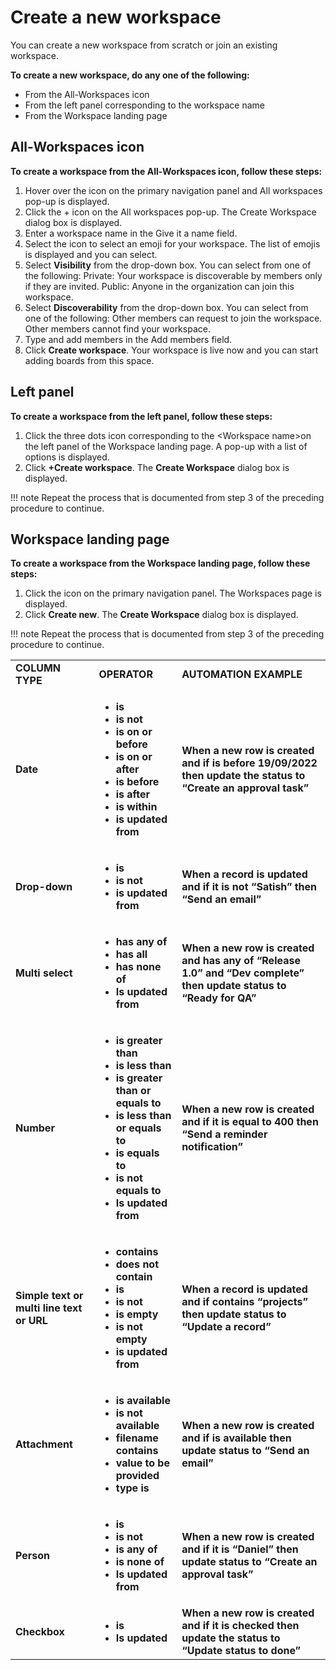 # **Create a new workspace**

You can create a new workspace from scratch or join an existing workspace.

**To create a new workspace, do any one of the following:**



* From the All-Workspaces icon
* From the left panel corresponding to the workspace name
* From the Workspace landing page


## All-Workspaces icon

**To create a workspace from the All-Workspaces icon, follow these steps:**



1. Hover over the icon on the primary navigation panel and All workspaces pop-up is displayed.
2. Click the + icon on the All workspaces pop-up. The Create Workspace dialog box is displayed.
3. Enter a workspace name in the Give it a name field.
4. Select the icon to select an emoji for your workspace. The list of emojis is displayed and you can select.
5. Select **Visibility** from the drop-down box. You can select from one of the following: 
Private: Your workspace is discoverable by members only if they are invited. 
Public: Anyone in the organization can join this workspace.
6. Select **Discoverability** from the drop-down box. You can select from one of the following: 
Other members can request to join the workspace. 
Other members cannot find your workspace.
7. Type and add members in the Add members field.
8. Click **Create workspace**. Your workspace is live now and you can start adding boards from this space.


## Left panel 

**To create a workspace from the left panel, follow these steps:**



1. Click the three dots icon corresponding to the &lt;Workspace name>on the left panel of the Workspace landing page. A pop-up with a list of options is displayed.
2. Click **+Create workspace**. The **Create Workspace** dialog box is displayed. 

!!! note 
    Repeat the process that is documented from step 3 of the preceding procedure to continue.

## Workspace landing page

**To create a workspace from the Workspace landing page, follow these steps:**



1. Click the icon on the primary navigation panel. The Workspaces page is displayed.
2. Click **Create new**. The **Create Workspace** dialog box is displayed. 

!!! note
    Repeat the process that is documented from step 3 of the preceding procedure to continue.
    


<table>
  <tr>
   <td>
<strong>COLUMN TYPE</strong>
   </td>
   <td><strong>OPERATOR</strong>
   </td>
   <td><strong>AUTOMATION EXAMPLE</strong>
   </td>
  </tr>
  <tr>
   <td><strong>Date</strong>
   </td>
   <td>
<ul>

<li><strong>is</strong>

<li><strong>is not</strong>

<li><strong>is on or before</strong>

<li><strong>is on or after</strong>

<li><strong>is before</strong>

<li><strong>is after</strong>

<li><strong>is within</strong>

<li><strong>is updated from</strong>
<strong> </strong>
</li>
</ul>
   </td>
   <td><strong>When a new row is created and if is before 19/09/2022 then update the status to “Create an approval task”</strong>
   </td>
  </tr>
  <tr>
   <td><strong>Drop-down</strong>
   </td>
   <td>
<ul>

<li><strong>is</strong>

<li><strong>is not</strong>

<li><strong>is updated from</strong>
</li>
</ul>
   </td>
   <td><strong>When a record is updated and if it is not “Satish” then “Send an email”</strong>
   </td>
  </tr>
  <tr>
   <td><strong>Multi select</strong>
   </td>
   <td>
<ul>

<li><strong>has any of</strong>

<li><strong>has all</strong>

<li><strong>has none of</strong>

<li><strong>Is updated from</strong>
</li>
</ul>
   </td>
   <td><strong>When a new row is created and has any of “Release 1.0” and “Dev complete” then update status to “Ready for QA”</strong>
   </td>
  </tr>
  <tr>
   <td><strong>Number</strong>
   </td>
   <td>
<ul>

<li><strong>is greater than</strong>

<li><strong>is less than</strong>

<li><strong>is greater than or equals to</strong>

<li><strong>is less than or equals to</strong>

<li><strong>is equals to</strong>

<li><strong>is not equals to</strong>

<li><strong>Is updated from</strong>
</li>
</ul>
   </td>
   <td><strong>When a new row is created and if it is equal to 400 then “Send a reminder notification”</strong>
   </td>
  </tr>
  <tr>
   <td><strong>Simple text or multi line text or URL</strong>
   </td>
   <td>
<ul>

<li><strong>contains</strong>

<li><strong>does not contain</strong>

<li><strong>is</strong>

<li><strong>is not</strong>

<li><strong>is empty</strong>

<li><strong>is not empty</strong>

<li><strong>is updated from</strong>
</li>
</ul>
   </td>
   <td><strong>When a record is updated and if contains “projects” then update status to “Update a record”</strong>
   </td>
  </tr>
  <tr>
   <td><strong>Attachment</strong>
   </td>
   <td>
<ul>

<li><strong>is available</strong>

<li><strong>is not available</strong>

<li><strong>filename contains</strong>

<li><strong>value to be provided</strong>

<li><strong>type is</strong>
</li>
</ul>
   </td>
   <td><strong>When a new row is created and if is available then update status to “Send an email”</strong>
   </td>
  </tr>
  <tr>
   <td><strong>Person</strong>
   </td>
   <td>
<ul>

<li><strong>is</strong>

<li><strong>is not</strong>

<li><strong>is any of</strong>

<li><strong>is none of</strong>

<li><strong>Is updated from</strong>
</li>
</ul>
   </td>
   <td><strong>When a new row is created and if it is “Daniel” then update status to “Create an approval task”</strong>
   </td>
  </tr>
  <tr>
   <td><strong>Checkbox</strong>
   </td>
   <td>
<ul>

<li><strong>is</strong>

<li><strong>Is updated</strong>
</li>
</ul>
   </td>
   <td><strong>When a new row is created and if it is checked then update the status to “Update status to done”</strong>
   </td>
  </tr>
</table>

